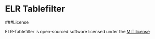 # ELR Tablefilter

###License

ELR-Tablefilter is open-sourced software licensed under the [MIT license](http://opensource.org/licenses/MIT)